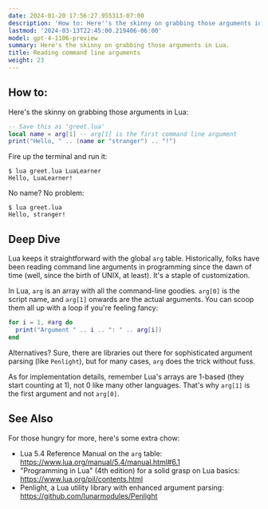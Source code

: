 ```yaml
---
date: 2024-01-20 17:56:27.955313-07:00
description: 'How to: Here''s the skinny on grabbing those arguments in Lua.'
lastmod: '2024-03-13T22:45:00.219406-06:00'
model: gpt-4-1106-preview
summary: Here's the skinny on grabbing those arguments in Lua.
title: Reading command line arguments
weight: 23
---
```


## How to:
Here's the skinny on grabbing those arguments in Lua:

```Lua
-- Save this as 'greet.lua'
local name = arg[1] -- arg[1] is the first command line argument
print("Hello, " .. (name or "stranger") .. "!")
```

Fire up the terminal and run it:

```
$ lua greet.lua LuaLearner
Hello, LuaLearner!
```

No name? No problem:

```
$ lua greet.lua
Hello, stranger!
```

## Deep Dive
Lua keeps it straightforward with the global `arg` table. Historically, folks have been reading command line arguments in programming since the dawn of time (well, since the birth of UNIX, at least). It's a staple of customization. 

In Lua, `arg` is an array with all the command-line goodies. `arg[0]` is the script name, and `arg[1]` onwards are the actual arguments. You can scoop them all up with a loop if you're feeling fancy:

```Lua
for i = 1, #arg do
  print("Argument " .. i .. ": " .. arg[i])
end
```

Alternatives? Sure, there are libraries out there for sophisticated argument parsing (like `Penlight`), but for many cases, `arg` does the trick without fuss.

As for implementation details, remember Lua's arrays are 1-based (they start counting at 1), not 0 like many other languages. That's why `arg[1]` is the first argument and not `arg[0]`.

## See Also
For those hungry for more, here's some extra chow:

- Lua 5.4 Reference Manual on the `arg` table: https://www.lua.org/manual/5.4/manual.html#6.1
- "Programming in Lua" (4th edition) for a solid grasp on Lua basics: https://www.lua.org/pil/contents.html
- Penlight, a Lua utility library with enhanced argument parsing: https://github.com/lunarmodules/Penlight
